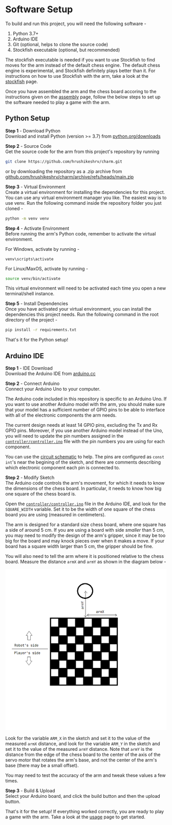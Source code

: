 # Software Setup
To build and run this project, you will need the following software -

1. Python 3.7+
2. Arduino IDE
3. Git (optional, helps to clone the source code)
4. Stockfish executable (optional, but recommended)

The stockfish executable is needed if you want to use Stockfish to find moves for the arm instead of the default chess engine. The default chess engine is experimental, and Stockfish definitely plays better than it. For instructions on how to use Stockfish with the arm, take a look at the [stockfish](./stockfish.md) page.

Once you have assembled the arm and the chess board accoring to the instructions given on the [assembly](./assemble.md) page, follow the below steps to set up the software needed to play a game with the arm.

## Python Setup  
**Step 1** - Download Python  
Download and install Python (version >= 3.7) from [python.org/downloads](https://python.org/downloads)

**Step 2** - Source Code  
Get the source code for the arm from this project's repository by running 
```bash
git clone https://github.com/hrushikeshrv/charm.git
```
or by downloading the repository as a .zip archive from [github.com/hrushikeshrv/charm/archive/refs/heads/main.zip](https://github.com/hrushikeshrv/charm/archive/refs/heads/main.zip)

**Step 3** - Virtual Environment  
Create a virtual environment for installing the dependencies for this project. You can use any virtual environment manager you like. The easiest way is to use venv. Run the following command inside the repository folder you just cloned -

```bash
python -m venv venv
```

**Step 4** - Activate Environment  
Before running the arm's Python code, remember to activate the virtual environment.

For Windows, activate by running -
```
venv\scripts\activate
```

For Linux/MaxOS, activate by running -
```bash
source venv/bin/activate
```

This virtual environment will need to be activated each time you open a new terminal/shell instance.

**Step 5** - Install Dependencies  
Once you have activated your virtual environment, you can install the dependencies this project needs. Run the following command in the root directory of the project -

```bash
pip install -r requirements.txt
```

That's it for the Python setup!

## Arduino IDE

**Step 1** - IDE Download  
Download the Arduino IDE from [arduino.cc](https://www.arduino.cc/en/software)

**Step 2** - Connect Arduino  
Connect your Arduino Uno to your computer. 

The Arduino code included in this repository is specific to an Arduino Uno. If you want to use another Arduino model with the arm, you should make sure that your model has a sufficient number of GPIO pins to be able to interface with all of the electronic components the arm needs.

The current design needs at least 14 GPIO pins, excluding the Tx and Rx GPIO pins. Moreover, if you use another Arduino model instead of the Uno, you will need to update the pin numbers assigned in the [`controller/controller.ino`](https://github.com/hrushikeshrv/charm/tree/main/controller) file with the pin numbers you are using for each component.

You can use the [circuit schematic](./data/schematics/chessbot.kicad_sch) to help. The pins are configured as `const int`'s near the begining of the sketch, and there are comments describing which electronic component each pin is connected to.

**Step 2** - Modify Sketch  
The Arduino code controls the arm's movement, for which it needs to know the dimensions of the chess board. In particular, it needs to know how big one square of the chess board is. 

Open the [`controller/controller.ino`](https://github.com/hrushikeshrv/charm/tree/main/controller) file in the Arduino IDE, and look for the `SQUARE_WIDTH` variable. Set it to be the width of one square of the chess board you are using (measured in centimeters).

The arm is designed for a standard size chess board, where one square has a side of around 5 cm. If you are using a board with side _smaller_ than 5 cm, you may need to modify the design of the arm's gripper, since it may be too big for the board and may knock pieces over when it makes a move. If your board has a square  width larger than 5 cm, the gripper should be fine.

You will also need to tell the arm where it is positioned relative to the chess board. Measure the distance `armX` and `armY` as shown in the diagram below -

<img src="./media/arm-position-measurement.png" style="text-align: center;">

Look for the variable `ARM_X` in the sketch and set it to the value of the measured `armX` distance, and look for the variable `ARM_Y` in the sketch and set it to the value of the measured `armY` distance. Note that `armY` is the distance from the edge of the chess board to the center of the axis of the servo motor that rotates the arm's base, and not the center of the arm's base (there may be a small offset).

You may need to test the accuracy of the arm and tweak these values a few times.

**Step 3** - Build & Upload  
Select your Arduino board, and click the build button and then the upload button.

That's it for the setup! If everything worked correctly, you are ready to play a game with the arm. Take a look at the [usage](./usage.md) page to get started.